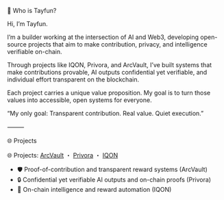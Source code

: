 👤 Who is Tayfun?

Hi, I’m Tayfun.

I’m a builder working at the intersection of AI and Web3, developing open-source projects that aim to make contribution, privacy, and intelligence verifiable on-chain.

Through projects like IQON, Privora, and ArcVault, I’ve built systems that make contributions provable, AI outputs confidential yet verifiable, and individual effort transparent on the blockchain.

Each project carries a unique value proposition.
My goal is to turn those values into accessible, open systems for everyone.

“My only goal: Transparent contribution. Real value. Quiet execution.”

⸻

🌐 Projects

🌐 Projects: [ArcVault](https://github.com/holdonravn/arcvault-contribution-nft) ・ [Privora](https://github.com/holdonravn/privora-core) ・ [IQON](https://github.com/holdonravn/iqon)

- 🛡️ Proof-of-contribution and transparent reward systems (ArcVault)
- 🔒 Confidential yet verifiable AI outputs and on-chain proofs (Privora)
- 🧠 On-chain intelligence and reward automation (IQON)
